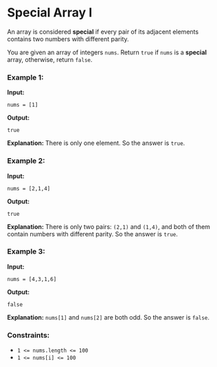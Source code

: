 # Special Array I

An array is considered **special** if every pair of its adjacent elements contains two numbers with different parity.

You are given an array of integers `nums`. Return `true` if `nums` is a **special** array, otherwise, return `false`.

### Example 1:
**Input:**
```plaintext
nums = [1]
```
**Output:**
```plaintext
true
```
**Explanation:**
There is only one element. So the answer is `true`.

### Example 2:
**Input:**
```plaintext
nums = [2,1,4]
```
**Output:**
```plaintext
true
```
**Explanation:**
There is only two pairs: `(2,1)` and `(1,4)`, and both of them contain numbers with different parity. So the answer is `true`.

### Example 3:
**Input:**
```plaintext
nums = [4,3,1,6]
```
**Output:**
```plaintext
false
```
**Explanation:**
`nums[1]` and `nums[2]` are both odd. So the answer is `false`.

### Constraints:
- `1 <= nums.length <= 100`
- `1 <= nums[i] <= 100`